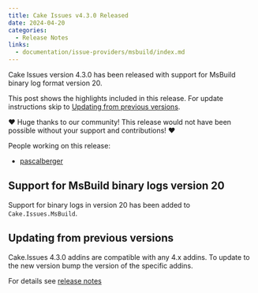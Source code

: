 ```yaml
---
title: Cake Issues v4.3.0 Released
date: 2024-04-20
categories:
  - Release Notes
links:
  - documentation/issue-providers/msbuild/index.md
---
```


Cake Issues version 4.3.0 has been released with support for MsBuild binary log format version 20.

<!-- more -->

This post shows the highlights included in this release.
For update instructions skip to [Updating from previous versions](#updating-from-previous-versions).

❤ Huge thanks to our community! This release would not have been possible without your support and contributions! ❤

People working on this release:

* [pascalberger](https://github.com/pascalberger)

## Support for MsBuild binary logs version 20

Support for binary logs in version 20 has been added to `Cake.Issues.MsBuild`.

## Updating from previous versions

Cake.Issues 4.3.0 addins are compatible with any 4.x addins.
To update to the new version bump the version of the specific addins.

For details see [release notes](https://github.com/cake-contrib/Cake.Issues/releases/tag/4.3.0)
